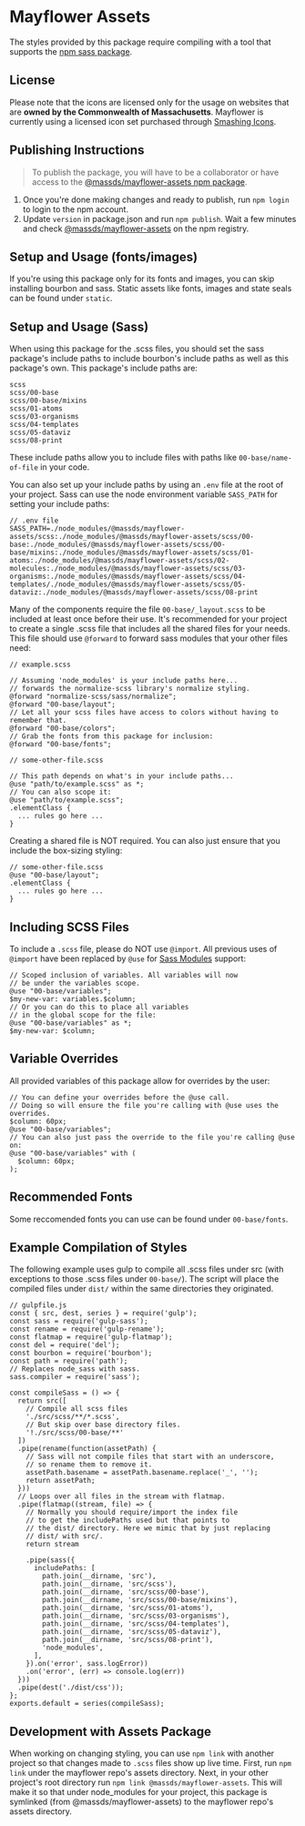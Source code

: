 # Mayflower Assets
The styles provided by this package require compiling with a tool that supports the [npm sass package](https://www.npmjs.com/package/sass).

## License
Please note that the icons are licensed only for the usage on websites that are **owned by the Commonwealth of Massachusetts**. Mayflower is currently using a licensed icon set purchased through [Smashing Icons](https://smashicons.com/).

## Publishing Instructions
>To publish the package, you will have to be a collaborator or have access to the [@massds/mayflower-assets npm package](https://www.npmjs.com/package/@massds/mayflower-assets).

1. Once you're done making changes and ready to publish, run `npm login` to login to the npm account.
2. Update `version` in package.json and run `npm publish`. Wait a few minutes and check [@massds/mayflower-assets](https://www.npmjs.com/package/@massds/mayflower-assets) on the npm registry.



## Setup and Usage (fonts/images)
If you're using this package only for its fonts and images, you can skip installing bourbon and sass. Static assets like fonts, images and state seals can be found under `static`.

## Setup and Usage (Sass)
When using this package for the .scss files, you should set the sass package's include paths to include bourbon's include paths as well as this package's own. This package's include paths are:
```
scss
scss/00-base
scss/00-base/mixins
scss/01-atoms
scss/03-organisms
scss/04-templates
scss/05-dataviz
scss/08-print
```
These include paths allow you to include files with paths like `00-base/name-of-file` in your code.

You can also set up your include paths by using an `.env` file at the root of your project. Sass can use the node environment variable `SASS_PATH` for setting your include paths:
```
// .env file
SASS_PATH=./node_modules/@massds/mayflower-assets/scss:./node_modules/@massds/mayflower-assets/scss/00-base:./node_modules/@massds/mayflower-assets/scss/00-base/mixins:./node_modules/@massds/mayflower-assets/scss/01-atoms:./node_modules/@massds/mayflower-assets/scss/02-molecules:./node_modules/@massds/mayflower-assets/scss/03-organisms:./node_modules/@massds/mayflower-assets/scss/04-templates/./node_modules/@massds/mayflower-assets/scss/05-dataviz:./node_modules/@massds/mayflower-assets/scss/08-print
```

Many of the components require the file `00-base/_layout.scss` to be included at least once before their use. It's recommended for your project to create a single .scss file that includes all the shared files for your needs. This file should use `@forward` to forward sass modules that your other files need:
```
// example.scss

// Assuming 'node_modules' is your include paths here...
// forwards the normalize-scss library's normalize styling.
@forward "normalize-scss/sass/normalize";
@forward "00-base/layout";
// Let all your scss files have access to colors without having to remember that.
@forward "00-base/colors";
// Grab the fonts from this package for inclusion:
@forward "00-base/fonts";
```
```
// some-other-file.scss

// This path depends on what's in your include paths...
@use "path/to/example.scss" as *;
// You can also scope it:
@use "path/to/example.scss";
.elementClass {
  ... rules go here ...
}
```
Creating a shared file is NOT required. You can also just ensure that you include the box-sizing styling:
```
// some-other-file.scss
@use "00-base/layout";
.elementClass {
  ... rules go here ...
}
```
## Including SCSS Files
To include a `.scss` file, please do NOT use `@import`. All previous uses of `@import` have been replaced by `@use` for [Sass Modules](https://sass-lang.com/documentation/at-rules/use) support:
```
// Scoped inclusion of variables. All variables will now
// be under the variables scope.
@use "00-base/variables";
$my-new-var: variables.$column;
// Or you can do this to place all variables
// in the global scope for the file:
@use "00-base/variables" as *;
$my-new-var: $column;
```
## Variable Overrides
All provided variables of this package allow for overrides by the user:
```
// You can define your overrides before the @use call.
// Doing so will ensure the file you're calling with @use uses the overrides.
$column: 60px;
@use "00-base/variables";
// You can also just pass the override to the file you're calling @use on:
@use "00-base/variables" with (
  $column: 60px;
);
```
## Recommended Fonts
Some reccomended fonts you can use can be found under `00-base/fonts`.
## Example Compilation of Styles

The following example uses gulp to compile all .scss files under src (with exceptions to those .scss files under `00-base/`). The script will place the compiled files under `dist/` within the same directories they originated.
```
// gulpfile.js
const { src, dest, series } = require('gulp');
const sass = require('gulp-sass');
const rename = require('gulp-rename');
const flatmap = require('gulp-flatmap');
const del = require('del');
const bourbon = require('bourbon');
const path = require('path');
// Replaces node_sass with sass.
sass.compiler = require('sass');

const compileSass = () => {
  return src([
    // Compile all scss files
    './src/scss/**/*.scss',
    // But skip over base directory files.
    '!./src/scss/00-base/**'
  ])
  .pipe(rename(function(assetPath) {
    // Sass will not compile files that start with an underscore,
    // so rename them to remove it.
    assetPath.basename = assetPath.basename.replace('_', '');
    return assetPath;
  }))
  // Loops over all files in the stream with flatmap.
  .pipe(flatmap((stream, file) => {
    // Normally you should require/import the index file
    // to get the includePaths used but that points to
    // the dist/ directory. Here we mimic that by just replacing
    // dist/ with src/.
    return stream

    .pipe(sass({
      includePaths: [
        path.join(__dirname, 'src'),
        path.join(__dirname, 'src/scss'),
        path.join(__dirname, 'src/scss/00-base'),
        path.join(__dirname, 'src/scss/00-base/mixins'),
        path.join(__dirname, 'src/scss/01-atoms'),
        path.join(__dirname, 'src/scss/03-organisms'),
        path.join(__dirname, 'src/scss/04-templates'),
        path.join(__dirname, 'src/scss/05-dataviz'),
        path.join(__dirname, 'src/scss/08-print'),
        'node_modules',
      ],
    }).on('error', sass.logError))
    .on('error', (err) => console.log(err))
  }))
  .pipe(dest('./dist/css'));
};
exports.default = series(compileSass);

```
## Development with Assets Package
When working on changing styling, you can use `npm link` with another project so that changes made to `.scss` files show up live time. First, run `npm link` under the mayflower repo's assets directory. Next, in your other project's root directory run `npm link @massds/mayflower-assets`. This will make it so that under node_modules for your project, this package is symlinked (from @massds/mayflower-assets) to the mayflower repo's assets directory.
